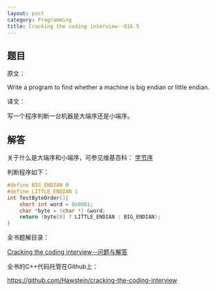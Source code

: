 ```yaml
---
layout: post
category: Programming
title: Cracking the coding interview--Q16.5
---
```


## 题目

原文：

Write a program to find whether a machine is big endian or little 
endian.

译文：

写一个程序判断一台机器是大端序还是小端序。

## 解答

关于什么是大端序和小端序，可参见维基百科：
[字节序](http://zh.wikipedia.org/wiki/%E5%AD%97%E8%8A%82%E5%BA%8F)

判断程序如下：

```cpp
#define BIG_ENDIAN 0
#define LITTLE_ENDIAN 1
int TestByteOrder(){
	short int word = 0x0001;
	char *byte = (char *) &word;
	return (byte[0] ? LITTLE_ENDIAN : BIG_ENDIAN);
}
```


全书题解目录：

[Cracking the coding interview--问题与解答](/posts/ctci-solutions-contents.html)

全书的C++代码托管在Github上：

<https://github.com/Hawstein/cracking-the-coding-interview>
